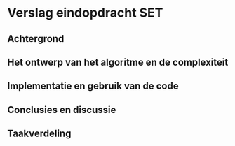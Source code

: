 # Verslag eindopdracht SET

## Achtergrond

## Het ontwerp van het algoritme en de complexiteit

## Implementatie en gebruik van de code

## Conclusies en discussie

## Taakverdeling
